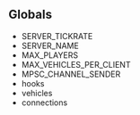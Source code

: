 ## Globals
- SERVER_TICKRATE
- SERVER_NAME
- MAX_PLAYERS
- MAX_VEHICLES_PER_CLIENT
- MPSC_CHANNEL_SENDER
- hooks
- vehicles
- connections
